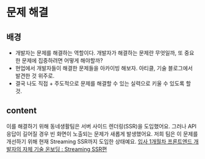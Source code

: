 # 문제 해결

## 배경

* 개발자는 문제를 해결하는 역할이다. 개발자가 해결하는 문제란 무엇일까, 또 중요한 문제에 집중하려면 어떻게 해야할까?
* 현업에서 개발자들이 해결한 문제들을 아카이빙 해보자. 아티클, 기술 블로그에서 발견한 것 위주로.
* 결국 나도 직접 + 주도적으로 문제를 해결할 수 있는 실력으로 키울 수 있도록 할 것.

## content

이를 해결하기 위해 동네생활팀은 서버 사이드 렌더링(SSR)을 도입했어요. 그러나 API 응답이 길어질 경우 빈 화면이 노출되는 문제가 새롭게 발생했어요. 저희 팀은 이 문제를 개선하기 위해 현재 Streaming SSR까지 도입한 상태예요. [입사 1개월차 프론트엔드 개발자의 자체 기술 온보딩 : Streaming SSR편](https://medium.com/daangn/%EC%9E%85%EC%82%AC-1%EA%B0%9C%EC%9B%94%EC%B0%A8-%ED%94%84%EB%A1%A0%ED%8A%B8%EC%97%94%EB%93%9C-%EA%B0%9C%EB%B0%9C%EC%9E%90%EC%9D%98-%EC%9E%90%EC%B2%B4-%EA%B8%B0%EC%88%A0-%EC%98%A8%EB%B3%B4%EB%94%A9-streaming-ssr%ED%8E%B8-aabaee57f660)
